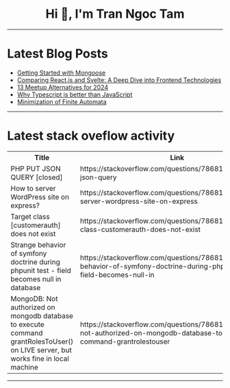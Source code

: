 <h1 align="center">Hi 👋, I'm Tran Ngoc Tam</h1>

---

# Latest Blog Posts 
<!-- BLOG-POST-LIST:START -->
- [Getting Started with Mongoose](https://dev.to/mbugua70/getting-started-with-mongoose-150h)
- [Comparing React.js and Svelte: A Deep Dive into Frontend Technologies](https://dev.to/reverd_ssounds_f3fff44526/comparing-reactjs-and-svelte-a-deep-dive-into-frontend-technologies-2dp4)
- [13 Meetup Alternatives for 2024](https://dev.to/lonare/13-meetupcom-alternatives-for-2024-2jgn)
- [Why Typescript is better than JavaScript](https://dev.to/heythematic/why-typescript-is-better-than-javascript-2d2i)
- [Minimization of Finite Automata](https://dev.to/pushpendra_sharma_f1d2cbe/minimization-of-finite-automata-4ccb)
<!-- BLOG-POST-LIST:END -->

---

# Latest stack oveflow activity
<table>
  <tr><th>Title</th><th>Link</th></tr>
  <!-- STACKOVERFLOW:START --><tr><td>PHP PUT JSON QUERY [closed]</td><td>https://stackoverflow.com/questions/78681731/php-put-json-query</td></tr><tr><td>How to server WordPress site on express?</td><td>https://stackoverflow.com/questions/78681688/how-to-server-wordpress-site-on-express</td></tr><tr><td>Target class [customerauth] does not exist</td><td>https://stackoverflow.com/questions/78681669/target-class-customerauth-does-not-exist</td></tr><tr><td>Strange behavior of symfony doctrine during phpunit test - field becomes null in database</td><td>https://stackoverflow.com/questions/78681533/strange-behavior-of-symfony-doctrine-during-phpunit-test-field-becomes-null-in</td></tr><tr><td>MongoDB: Not authorized on mongodb database to execute command grantRolesToUser&lpar;&rpar; on LIVE server, but works fine in local machine</td><td>https://stackoverflow.com/questions/78681412/mongodb-not-authorized-on-mongodb-database-to-execute-command-grantrolestouser</td></tr><!-- STACKOVERFLOW:END -->
</table>

---



